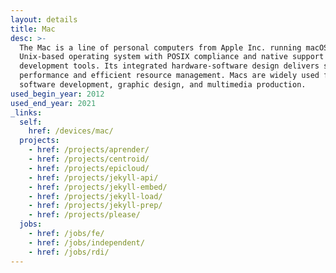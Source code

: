 ```yaml
---
layout: details
title: Mac
desc: >-
  The Mac is a line of personal computers from Apple Inc. running macOS, a
  Unix-based operating system with POSIX compliance and native support for
  development tools. Its integrated hardware-software design delivers stable
  performance and efficient resource management. Macs are widely used for
  software development, graphic design, and multimedia production.
used_begin_year: 2012
used_end_year: 2021
_links:
  self:
    href: /devices/mac/
  projects:
    - href: /projects/aprender/
    - href: /projects/centroid/
    - href: /projects/epicloud/
    - href: /projects/jekyll-api/
    - href: /projects/jekyll-embed/
    - href: /projects/jekyll-load/
    - href: /projects/jekyll-prep/
    - href: /projects/please/
  jobs:
    - href: /jobs/fe/
    - href: /jobs/independent/
    - href: /jobs/rdi/
---
```

